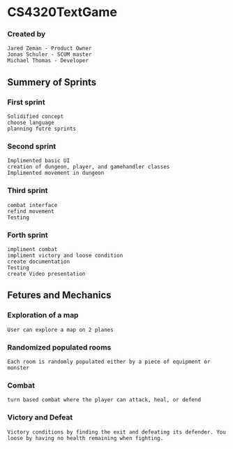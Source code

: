 # CS4320TextGame
### Created by
 
 ```
 Jared Zeman - Product Owner
 Jonas Schuler - SCUM master
 Michael Thomas - Developer
```

## Summery of Sprints

### First sprint
```
Solidified concept
choose language
planning futre sprints
```

### Second sprint
```
Implimented basic UI
creation of dungeon, player, and gamehandler classes
Implimented movement in dungeon
```

### Third sprint
```
combat interface
refind movement
Testing
```

### Forth sprint
```
impliment combat
impliment victory and loose condition
create documentation
Testing
create Video presentation
```

## Fetures and Mechanics
### Exploration of a map 
```
User can explore a map on 2 planes
```
### Randomized populated rooms
```
Each room is randomly populated either by a piece of equipment or monster
```
### Combat
```
turn based combat where the player can attack, heal, or defend
```
### Victory and Defeat
```
Victory conditions by finding the exit and defeating its defender. You loose by having no health remaining when fighting.
```
